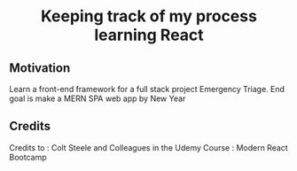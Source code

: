 <h1 align="center">Keeping track of my process learning React</h1>

## Motivation
Learn a front-end framework for a full stack project Emergency Triage.
End goal is make a MERN SPA web app by New Year

## Credits
Credits to : Colt Steele and Colleagues in the Udemy Course : Modern React Bootcamp